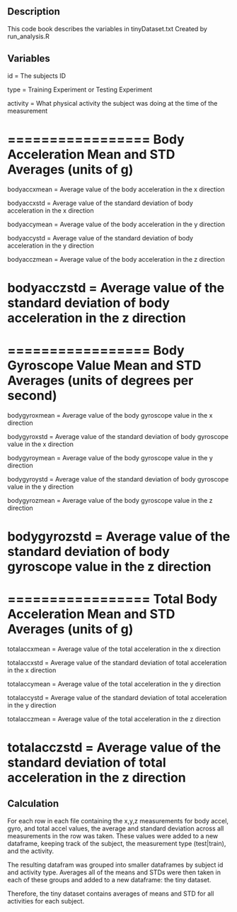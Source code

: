 ## Description
This code book describes the variables in tinyDataset.txt
Created by run_analysis.R

## Variables
id = The subjects ID

type = Training Experiment or Testing Experiment

activity = What physical activity the subject was doing at the time of the measurement

=================
Body Acceleration Mean and STD Averages (units of g)
==================
bodyaccxmean = Average value of the body acceleration in the x direction

bodyaccxstd = Average value of the standard deviation of body acceleration in the x direction

bodyaccymean = Average value of the body acceleration in the y direction

bodyaccystd = Average value of the standard deviation of body acceleration in the y direction

bodyacczmean = Average value of the body acceleration in the z direction

bodyacczstd = Average value of the standard deviation of body acceleration in the z direction
==================

=================
Body Gyroscope Value Mean and STD Averages (units of degrees per second)
==================
bodygyroxmean = Average value of the body gyroscope value in the x direction

bodygyroxstd = Average value of the standard deviation of body gyroscope value in the x direction

bodygyroymean = Average value of the body gyroscope value in the y direction

bodygyroystd = Average value of the standard deviation of body gyroscope value in the y direction

bodygyrozmean = Average value of the body gyroscope value in the z direction

bodygyrozstd = Average value of the standard deviation of body gyroscope value in the z direction
==================

=================
Total Body Acceleration Mean and STD Averages (units of g)
==================
totalaccxmean = Average value of the total acceleration in the x direction

totalaccxstd = Average value of the standard deviation of total acceleration in the x direction

totalaccymean = Average value of the total acceleration in the y direction

totalaccystd = Average value of the standard deviation of total acceleration in the y direction

totalacczmean = Average value of the total acceleration in the z direction

totalacczstd = Average value of the standard deviation of total acceleration in the z direction
==================

## Calculation
For each row in each file containing the x,y,z measurements for body accel, gyro, and total accel values,
the average and standard deviation across all measurements in the row was taken. These values were added to a new
dataframe, keeping track of the subject, the measurement type (test|train), and the activity.

The resulting datafram was grouped into smaller dataframes by subject id and activity type. Averages all of the means and STDs
were then taken in each of these groups and added to a new dataframe: the tiny dataset.

Therefore, the tiny dataset contains averages of means and STD for all activities for each subject.

